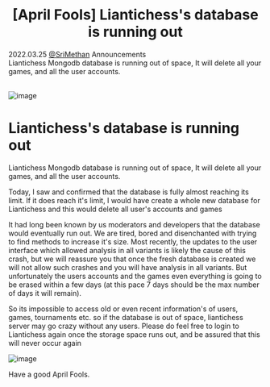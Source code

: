 <h1 align="center">[April Fools] Liantichess's database is running out</h1>

<div class="meta-headline">
    <div class= "meta">
        <span class="text">2022.03.25</span>
        <span class="text"><a href="/@/SriMethan">@SriMethan</a></span>
        <span class="text">Announcements</span>
    </div>
    <div class= "headline">Liantichess Mongodb database is running out of space, It will delete all your games, and all the user accounts.</div>
</div>
</br>

![image](https://imgur.com/sDep1PW.png)

# Liantichess's database is running out

Liantichess Mongodb database is running out of space, It will delete all your games, and all the user accounts.

Today, I saw and confirmed that the database is fully almost reaching its limit. If it does reach it's limit, I would have create a whole new database for Liantichess and this would delete all user's accounts and games

It had long been known by us moderators and developers that the database would eventually run out. We are tired, bored and disenchanted with trying to find methods to increase it's size. Most recently, the updates to the user interface which allowed analysis in all variants is likely the cause of this crash, but we will reassure you that once the fresh database is created we will not allow such crashes and you will have analysis in all variants. But unfortunately the users accounts and the games even everything is going to be erased within a few days (at this pace 7 days should be the max number of days it will remain).

So its impossible to access old or even recent information's of users, games, tournaments etc. so if the database is out of space, liantichess server may go crazy without any users. Please do feel free to login to Liantichess again once the storage space runs out, and be assured that this will never occur again

![image](https://i.imgur.com/kzlOF3B.jpg)

Have a good April Fools.